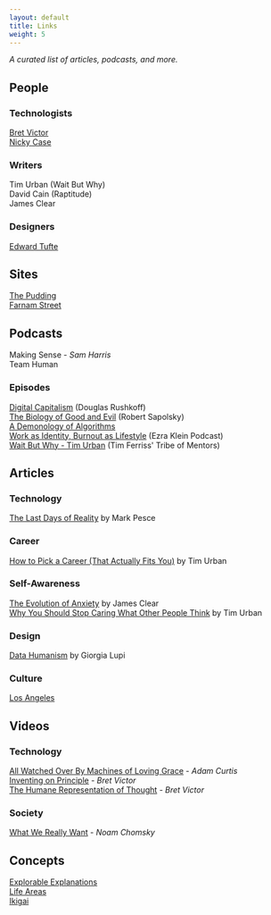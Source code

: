 ```yaml
---
layout: default
title: Links
weight: 5
---
```


*A curated list of articles, podcasts, and more.*

## **People**

### Technologists
[Bret Victor](http://worrydream.com/)  
[Nicky Case](https://blog.ncase.me/how-i-make-an-explorable-explanation/)  

### Writers
Tim Urban (Wait But Why)  
David Cain (Raptitude)  
James Clear  

### Designers
[Edward Tufte](https://www.nytimes.com/1998/03/30/business/the-da-vinci-of-data.html)  

## **Sites**

<!-- ~~Wait But Why (Tim Urban)~~  -->
[The Pudding](https://pudding.cool)  
[Farnam Street](https://fs.blog/)  

## **Podcasts**

Making Sense - *Sam Harris*  
Team Human  

### Episodes

[Digital Capitalism](https://open.spotify.com/episode/3K5d1T7Ud0bAHkXjcufbph?si=icKe7aXVTruHJdGyaFknIg) (Douglas Rushkoff)  
[The Biology of Good and Evil](https://open.spotify.com/episode/5HkV3uD2ByNpfsS7GRWKWH?si=GScs4fdsQUKlJQXPi0bCjg) (Robert Sapolsky)  
[A Demonology of Algorithms](https://open.spotify.com/episode/09IlsjnZcWNF9UGUpwd4y9?si=Z7nIVMFyR5KYZWZkwN29yQ)  
[Work as Identity, Burnout as Lifestyle](https://open.spotify.com/episode/1C3MHtbcYytCclJVebR48Y?si=efkQ4RMbQm-nVd3Lg55hjg) (Ezra Klein Podcast)  
[Wait But Why - Tim Urban](https://open.spotify.com/episode/6yrYvf3QX7BcpAssQbBLGS?si=gp1d7CAyTZCwTAtMXgZqAA) (Tim Ferriss' Tribe of Mentors)  

## **Articles**

### Technology
[The Last Days of Reality](https://meanjin.com.au/essays/the-last-days-of-reality/) by Mark Pesce  

### Career
[How to Pick a Career (That Actually Fits You)](https://waitbutwhy.com/2018/04/picking-career.html) by Tim Urban  

### Self-Awareness
[The Evolution of Anxiety](https://jamesclear.com/evolution-of-anxiety) by James Clear  
[Why You Should Stop Caring What Other People Think](https://waitbutwhy.com/2014/06/taming-mammoth-let-peoples-opinions-run-life.html) by Tim Urban  

### Design

[Data Humanism](http://giorgialupi.com/data-humanism-my-manifesto-for-a-new-data-wold) by Giorgia Lupi  

### Culture

[Los Angeles](http://www.bldgblog.com/2007/10/greater-los-angeles/)  
 


## **Videos**


### Technology

[All Watched Over By Machines of Loving Grace](https://vimeo.com/68299139) - *Adam Curtis*  
[Inventing on Principle](https://vimeo.com/36579366) - _Bret Victor_  
[The Humane Representation of Thought](https://vimeo.com/115154289) - _Bret Victor_  

### Society

[What We Really Want](https://youtu.be/3CFwSQiTu3I) - _Noam Chomsky_  

## **Concepts**
[Explorable Explanations](https://blog.ncase.me/how-i-make-an-explorable-explanation/)  
[Life Areas](https://alexvermeer.com/life-areas/)  
[Ikigai](https://medium.com/thrive-global/ikigai-the-japanese-secret-to-a-long-and-happy-life-might-just-help-you-live-a-more-fulfilling-9871d01992b7)  

<!--

## ~~**Software**~~

[~~Aware~~](https://apps.apple.com/us/app/aware/id1082170746?mt=12)
[~~Nativeifer~~](https://github.com/jiahaog/Nativefier)

-->